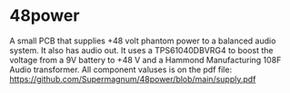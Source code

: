 # 48power
A small PCB that supplies +48 volt phantom power to a balanced audio system. It also has audio out.
It uses a TPS61040DBVRG4 to boost the voltage from a 9V battery to +48 V and a Hammond Manufacturing 108F Audio transformer.
All component valuses is on the pdf file:
https://github.com/Supermagnum/48power/blob/main/supply.pdf
